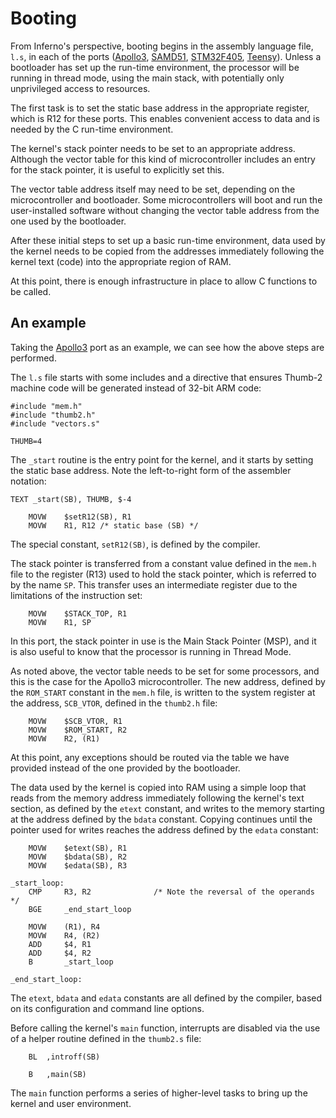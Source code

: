 # Booting

From Inferno's perspective, booting begins in the assembly language file,
`l.s`, in each of the ports
([Apollo3](https://github.com/dboddie/inferno-os/blob/apollo3/os/apollo3/l.s),
[SAMD51](https://github.com/dboddie/inferno-os/blob/samd51/os/samd51/l.s),
[STM32F405](https://github.com/dboddie/inferno-os/blob/stm32f405/os/stm32f405/l.s),
[Teensy](https://github.com/dboddie/inferno-os/blob/teensy41mm/os/teensy41mm/l.s)).
Unless a bootloader has set up the run-time environment, the processor will
be running in thread mode, using the main stack, with potentially only
unprivileged access to resources.

The first task is to set the static base address in the appropriate register,
which is R12 for these ports. This enables convenient access to data and is
needed by the C run-time environment.

The kernel's stack pointer needs to be set to an appropriate address. Although
the vector table for this kind of microcontroller includes an entry for the
stack pointer, it is useful to explicitly set this.

The vector table address itself may need to be set, depending on the
microcontroller and bootloader. Some microcontrollers will boot and run the
user-installed software without changing the vector table address from the one
used by the bootloader.

After these initial steps to set up a basic run-time environment, data used by
the kernel needs to be copied from the addresses immediately following the kernel
text (code) into the appropriate region of RAM.

At this point, there is enough infrastructure in place to allow C functions to
be called.

## An example

Taking the [Apollo3](https://github.com/dboddie/inferno-os/blob/apollo3/os/apollo3/l.s)
port as an example, we can see how the above steps are performed.

The `l.s` file starts with some includes and a directive that ensures Thumb-2
machine code will be generated instead of 32-bit ARM code:

```
#include "mem.h"
#include "thumb2.h"
#include "vectors.s"

THUMB=4
```

The `_start` routine is the entry point for the kernel, and it starts by
setting the static base address. Note the left-to-right form of the
assembler notation:

```
TEXT _start(SB), THUMB, $-4

    MOVW    $setR12(SB), R1
    MOVW    R1, R12	/* static base (SB) */
```

The special constant, `setR12(SB)`, is defined by the compiler.

The stack pointer is transferred from a constant value defined in the `mem.h`
file to the register (R13) used to hold the stack pointer, which is referred to
by the name `SP`. This transfer uses an intermediate register due to the
limitations of the instruction set:

```
    MOVW    $STACK_TOP, R1
    MOVW    R1, SP
```

In this port, the stack pointer in use is the Main Stack Pointer (MSP), and it
is also useful to know that the processor is running in Thread Mode.

As noted above, the vector table needs to be set for some processors, and this
is the case for the Apollo3 microcontroller. The new address, defined by the
`ROM_START` constant in the `mem.h` file, is written to the system register at
the address, `SCB_VTOR`, defined in the `thumb2.h` file:

```
    MOVW    $SCB_VTOR, R1
    MOVW    $ROM_START, R2
    MOVW    R2, (R1)
```

At this point, any exceptions should be routed via the table we have provided
instead of the one provided by the bootloader.

The data used by the kernel is copied into RAM using a simple loop that reads
from the memory address immediately following the kernel's text section, as
defined by the `etext` constant, and writes to the memory starting at the
address defined by the `bdata` constant. Copying continues until the pointer
used for writes reaches the address defined by the `edata` constant:

```
    MOVW    $etext(SB), R1
    MOVW    $bdata(SB), R2
    MOVW    $edata(SB), R3

_start_loop:
    CMP     R3, R2              /* Note the reversal of the operands */
    BGE     _end_start_loop

    MOVW    (R1), R4
    MOVW    R4, (R2)
    ADD     $4, R1
    ADD     $4, R2
    B       _start_loop

_end_start_loop:
```

The `etext`, `bdata` and `edata` constants are all defined by the compiler,
based on its configuration and command line options.

Before calling the kernel's `main` function, interrupts are disabled via the
use of a helper routine defined in the `thumb2.s` file:

```
    BL  ,introff(SB)

    B   ,main(SB)
```

The `main` function performs a series of higher-level tasks to bring up the
kernel and user environment.

